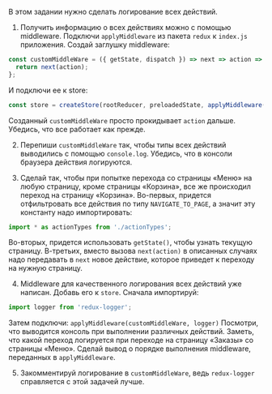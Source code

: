 В этом задании нужно сделать логирование всех действий.

1. Получить информацию о всех действиях можно с помощью middleware.
Подключи `applyMiddleware` из пакета `redux` к `index.js` приложения.
Создай заглушку middleware:
```js
const customMiddleWare = ({ getState, dispatch }) => next => action => {
  return next(action);
};
```
И подключи ее к store:
```js
const store = createStore(rootReducer, preloadedState, applyMiddleware(customMiddleWare));
```
Созданный `customMiddleWare` просто прокидывает `action` дальше. Убедись, что все работает как прежде.

2. Перепиши `customMiddleWare` так, чтобы типы всех действий выводились с помощью `console.log`.
Убедись, что в консоли браузера действия логируются.

3. Сделай так, чтобы при попытке перехода со страницы «Меню» на любую страницу, кроме страницы «Корзина»,
все же происходил переход на страницу «Корзина».
Во-первых, придется отфильтровать все действия по типу `NAVIGATE_TO_PAGE`, а значит эту константу надо импортировать:
```js
import * as actionTypes from './actionTypes';
```
Во-вторых, придется использовать `getState()`, чтобы узнать текущую страницу.
В-третьих, вместо вызова `next(action)` в описанных случаях надо передавать в `next` новое действие,
которое приведет к переходу на нужную страницу.

4. Middleware для качественного логирования всех действий уже написан. Добавь его к `store`.
Сначала импортируй:
```js
import logger from 'redux-logger';
```
Затем подключи: `applyMiddleware(customMiddleWare, logger)`
Посмотри, что выводится консоль при выполнении различных действий.
Заметь, что какой переход логируется при переходе на страницу «Заказы» со страницы «Меню».
Сделай вывод о порядке выполнения middleware, переданных в `applyMiddleware`.

5. Закомментируй логирование в `customMiddleWare`, ведь `redux-logger` справляется с этой задачей лучше.
